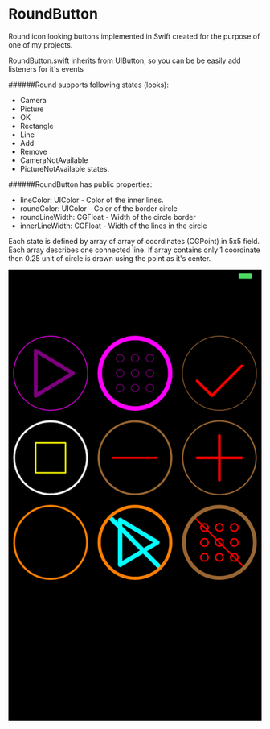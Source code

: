 # RoundButton
Round icon looking buttons implemented in Swift created for the purpose of one of my projects. 

RoundButton.swift inherits from UIButton, so you can be be easily add listeners for it's events

######Round supports following states (looks): 
* Camera
* Picture
* OK
* Rectangle
* Line
* Add
* Remove
* CameraNotAvailable
* PictureNotAvailable 
states.

######RoundButton has public properties: 
* lineColor: UIColor - Color of the inner lines. 
* roundColor: UIColor - Color of the border circle
* roundLineWidth: CGFloat - Width of the circle border
* innerLineWidth: CGFloat - Width of the lines in the circle

Each state is defined by array of array of coordinates (CGPoint) in 5x5 field. Each array describes one connected line. If array contains only 1 coordinate then 0.25 unit of circle is drawn using the point as it's center. 

![screenshot](img.PNG)

